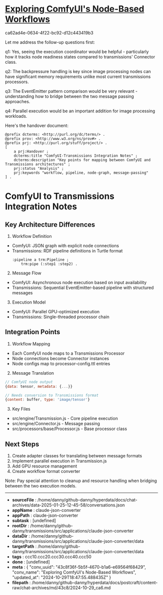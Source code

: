 # [Exploring ComfyUI's Node-Based Workflows](https://claude.ai/chat/43c8f36f-5b5f-4670-b1a6-e69564f68429)

ca62ad4e-0634-4f22-bc92-d12c443419b3

 Let me address the follow-up questions first:

q1: Yes, seeing the execution coordinator would be helpful - particularly how it tracks node readiness states compared to transmissions' Connector class.

q2: The backpressure handling is key since image processing nodes can have significant memory requirements unlike most current transmissions processors.

q3: The EventEmitter pattern comparison would be very relevant - understanding how to bridge between the two message passing approaches.

q4: Parallel execution would be an important addition for image processing workloads.

Here's the handover document:

```turtle
@prefix dcterms: <http://purl.org/dc/terms/> .
@prefix prov: <http://www.w3.org/ns/prov#> .
@prefix prj: <http://purl.org/stuff/project/> .
[
    a prj:Handover ;
    dcterms:title "ComfyUI-Transmissions Integration Notes" ;
    dcterms:description "Key points for mapping between ComfyUI and Transmissions architectures" ;
    prj:status "Analysis" ;
    prj:keywords "workflow, pipeline, node-graph, message-passing" 
] .
```

# ComfyUI to Transmissions Integration Notes

## Key Architecture Differences

1. Workflow Definition
- ComfyUI: JSON graph with explicit node connections
- Transmissions: RDF pipeline definitions in Turtle format
  ```turtle
  :pipeline a trm:Pipeline ;
      trm:pipe (:step1 :step2) .
  ```

2. Message Flow
- ComfyUI: Asynchronous node execution based on input availability 
- Transmissions: Sequential EventEmitter-based pipeline with structured messages

3. Execution Model  
- ComfyUI: Parallel GPU-optimized execution
- Transmissions: Single-threaded processor chain

## Integration Points

1. Workflow Mapping
- Each ComfyUI node maps to a Transmissions Processor
- Node connections become Connector instances 
- Node configs map to processor-config.ttl entries

2. Message Translation
```javascript
// ComfyUI node output
{data: tensor, metadata: {...}}

// Needs conversion to Transmissions format
{content: buffer, type: 'image/tensor'}
```

3. Key Files
- src/engine/Transmission.js - Core pipeline execution
- src/engine/Connector.js - Message passing
- src/processors/base/Processor.js - Base processor class

## Next Steps

1. Create adapter classes for translating between message formats
2. Implement parallel execution in Transmission.js
3. Add GPU resource management
4. Create workflow format converter

Note: Pay special attention to cleanup and resource handling when bridging between the two execution models.

---

* **sourceFile** : /home/danny/github-danny/hyperdata/docs/chat-archives/data-2025-01-25-12-45-58/conversations.json
* **appName** : claude-json-converter
* **appPath** : claude-json-converter
* **subtask** : [undefined]
* **rootDir** : /home/danny/github-danny/transmissions/src/applications/claude-json-converter
* **dataDir** : /home/danny/github-danny/transmissions/src/applications/claude-json-converter/data
* **targetPath** : /home/danny/github-danny/transmissions/src/applications/claude-json-converter/data
* **tags** : ccc10.ccc20.ccc30.ccc40.ccc50
* **done** : [undefined]
* **meta** : {
  "conv_uuid": "43c8f36f-5b5f-4670-b1a6-e69564f68429",
  "conv_name": "Exploring ComfyUI's Node-Based Workflows",
  "updated_at": "2024-10-29T18:47:55.488435Z"
}
* **filepath** : /home/danny/github-danny/hyperdata/docs/postcraft/content-raw/chat-archives/md/43c8/2024-10-29_ca6.md